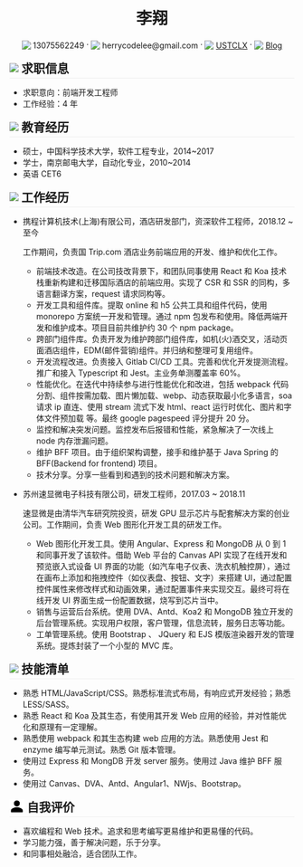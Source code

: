  <center>
     <h1>李翔</h1>
     <div>
         <span>
             <img src="assets/phone-solid.svg" width="16px" style="vertical-align:middle">
             <span style="vertical-align:middle">13075562249</span>
         </span>
         ·
         <span>
             <img src="assets/envelope-solid.svg" width="16px" style="vertical-align:middle">
             <span style="vertical-align:middle">herrycodelee@gmail.com</span>
         </span>
         ·
         <span>
             <img src="assets/github-brands.svg" width="16px" style="vertical-align:middle">
             <a href="https://github.com/USTCLX" style="vertical-align:middle">USTCLX</a>
         </span>
         ·
         <span>
             <img src="assets/rss-solid.svg" width="16px" style="vertical-align:middle">
             <a href="https://ustclx.github.io/" style="vertical-align:middle">Blog</a>
         </span>
     </div>
 </center>

<h2 style="margin:16px 0 0 0;padding-bottom:3px;border-bottom:1px solid rgb(238, 238, 238)">
    <img src="assets/info-circle-solid.svg"  width="26px" style="vertical-align:middle">
    <span style="vertical-align:middle">求职信息</span>
</h2>

- 求职意向：前端开发工程师
- 工作经验：4 年

<h2 style="margin:16px 0 0 0;padding-bottom:3px;border-bottom:1px solid rgb(238, 238, 238)">
    <img src="assets/graduation-cap-solid.svg"  width="26px" style="vertical-align:middle">
    <span style="vertical-align:middle">教育经历</span>
</h2>

- 硕士，中国科学技术大学，软件工程专业，2014~2017
- 学士，南京邮电大学，自动化专业，2010~2014
- 英语 CET6

<h2 style="margin:16px 0 0 0;padding-bottom:3px;border-bottom:1px solid rgb(238, 238, 238)">
    <img src="assets/briefcase-solid.svg"  width="26px" style="vertical-align:middle">
    <span style="vertical-align:middle">工作经历</span>
</h2>

- 携程计算机技术(上海)有限公司，酒店研发部门，资深软件工程师，2018.12 ~ 至今

  工作期间，负责国 Trip.com 酒店业务前端应用的开发、维护和优化工作。

  - 前端技术改造。在公司技改背景下，和团队同事使用 React 和 Koa 技术栈重新构建和迁移国际酒店的前端应用。实现了 CSR 和 SSR 的同构，多语言翻译方案，request 请求同构等。
  - 开发工具和组件库。提取 online 和 h5 公共工具和组件代码，使用 monorepo 方案统一开发和管理。通过 npm 包发布和使用。降低两端开发和维护成本。项目目前共维护约 30 个 npm package。
  - 跨部门组件库。负责开发为维护跨部门组件库，如机(火)酒交叉，活动页面酒店组件，EDM(邮件营销)组件。并归纳和整理可复用组件。
  - 开发流程改进。负责接入 Gitlab CI/CD 工具。完善和优化开发提测流程。推广和接入 Typescript 和 Jest。主业务单测覆盖率 60%。
  - 性能优化。在迭代中持续参与进行性能优化和改进，包括 webpack 代码分割、组件按需加载、图片懒加载、webp、动态获取最小化多语言，soa 请求 ip 直连、使用 stream 流式下发 html、react 运行时优化、图片和字体文件预加载 等。最终 google pagespeed 评分提升 20 分。
  - 监控和解决突发问题。监控发布后报错和性能，紧急解决了一次线上 node 内存泄漏问题。
  - 维护 BFF 项目。由于组织架构调整，接手和维护基于 Java Spring 的 BFF(Backend for frontend) 项目。
  - 技术分享。分享一些看到和遇到的技术问题和解决方案。

- 苏州速显微电子科技有限公司，研发工程师，2017.03 ~ 2018.11

  速显微是由清华汽车研究院投资，研发 GPU 显示芯片与配套解决方案的创业公司。工作期间，负责 Web 图形化开发工具的研发工作。

  - Web 图形化开发工具。使用 Angular、Express 和 MongoDB 从 0 到 1 和同事开发了该软件。借助 Web 平台的 Canvas API 实现了在线开发和预览嵌入式设备 UI 界面的功能（如汽车电子仪表、洗衣机触控屏），通过在画布上添加和拖拽控件（如仪表盘、按钮、文字）来搭建 UI，通过配置控件属性来修改样式和动画效果，通过配置事件来实现交互。最终可将在线开发 UI 界面生成一份配置数据，烧写到芯片当中。
  - 销售与运营后台系统。使用 DVA、Antd、Koa2 和 MongoDB 独立开发的后台管理系统。实现用户权限，客户管理，信息流转，服务日志等功能。
  - 工单管理系统。使用 Bootstrap 、 JQuery 和 EJS 模版渲染器开发的管理系统。提炼封装了一个小型的 MVC 库。

<h2 style="margin:16px 0 0 0;padding-bottom:3px;border-bottom:1px solid rgb(238, 238, 238)">
    <img src="assets/tools-solid.svg"  width="26px"  style="vertical-align:middle">
    <span style="vertical-align:middle">技能清单</span>
</h2>

- 熟悉 HTML/JavaScript/CSS。熟悉标准流式布局，有响应式开发经验；熟悉 LESS/SASS。
- 熟悉 React 和 Koa 及其生态，有使用其开发 Web 应用的经验，并对性能优化和原理有一定理解。
- 熟悉使用 webpack 和其生态构建 web 应用的方法。熟悉使用 Jest 和 enzyme 编写单元测试。熟悉 Git 版本管理。
- 使用过 Express 和 MongDB 开发 server 服务。使用过 Java 维护 BFF 服务。
- 使用过 Canvas、DVA、Antd、Angular1、NWjs、Bootstrap。

<h2 style="margin:16px 0 0 0;padding-bottom:3px;border-bottom:1px solid rgb(238, 238, 238)">
    <img src="assets/person-solid.svg"  width="26px"  style="vertical-align:middle">
    <span style="vertical-align:middle">自我评价</span>
</h2>

- 喜欢编程和 Web 技术。追求和思考编写更易维护和更易懂的代码。
- 学习能力强，善于解决问题，乐于分享。
- 和同事相处融洽，适合团队工作。
